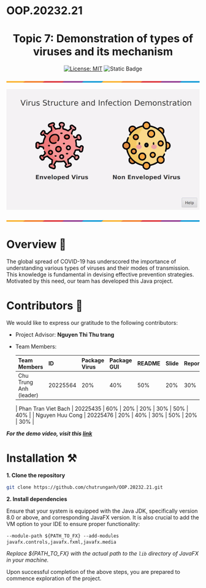 # OOP.20232.21 

<div align="center">

# Topic 7: Demonstration of types of viruses and its mechanism

</div>

<div align="center">

[![License: MIT](https://img.shields.io/badge/License-MIT-yellow.svg)](https://opensource.org/licenses/MIT)
![Static Badge](https://img.shields.io/badge/GUI-javaFX-green)



<p><img src="sourcecode/application/demonstration/gui/image/ColorLine.png" alt="Not Found Image">  </p>

![demo.gif](sourcecode/application/demonstration/gui/image/demo.gif)
<p><img src="sourcecode/application/demonstration/gui/image/ColorLine.png" alt="Not Found Image">  </p>

</div>

# Overview 📝
The global spread of COVID-19 has underscored the importance of understanding various types of viruses and their modes of transmission. This knowledge is fundamental in devising effective prevention strategies. Motivated by this need, our team has developed this Java project.

# Contributors 🤝

We would like to express our gratitude to the following contributors:

- Project Advisor: **Nguyen Thi Thu trang**
- Team Members:

  | Team Members | ID | Package Virus | Package GUI | README | Slide | Report | Diagram |
    | --- | --- | --- | --- | --- | --- | --- | --- |
  | Chu Trung Anh (leader) | 20225564 | 20% | 40% | 50% | 20% | 30% | 30% |
  
  | Phan Tran Viet Bach | 20225435 | 60% | 20% | 20% | 30% | 50% | 40% |
  | Nguyen Huu Cong | 20225476 | 20% | 40% | 30% | 50% | 20% | 30% |

***For the demo video, visit this [link](https://husteduvn-my.sharepoint.com/:v:/g/personal/anh_ct225564_sis_hust_edu_vn/EfbyFW8w81tIg6k23O_2JIsBnrF1YS8xHUNegNK3qyXTgA?nav=eyJyZWZlcnJhbEluZm8iOnsicmVmZXJyYWxBcHAiOiJPbmVEcml2ZUZvckJ1c2luZXNzIiwicmVmZXJyYWxBcHBQbGF0Zm9ybSI6IldlYiIsInJlZmVycmFsTW9kZSI6InZpZXciLCJyZWZlcnJhbFZpZXciOiJNeUZpbGVzTGlua0NvcHkifX0&e=KgYgoQ)***

# Installation ⚒️


**1. Clone the repository**
```bash
git clone https://github.com/chutrunganh/OOP.20232.21.git
```
**2. Install dependencies**

Ensure that your system is equipped with the Java JDK, specifically version 8.0 or above, and corresponding JavaFX version. It is also crucial to add the VM option to your IDE to ensure proper functionality:
```plaintext
--module-path ${PATH_TO_FX} --add-modules javafx.controls,javafx.fxml,javafx.media
```
*Replace ${PATH_TO_FX} with the actual path to the `lib` directory of JavaFX in your machine.*

Upon successful completion of the above steps, you are prepared to commence exploration of the project.











